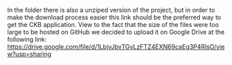 In the folder there is also a unziped version of the project, but in order to make the download process easier this link should be the preferred way to get the CKB application.
View to the fact that the size of the files were too large to be hosted on GitHub we decided to upload it on Google Drive at the following link:
https://drive.google.com/file/d/1LbjvJbvTGyLzFTZ4EXN69caEg3P4RlsO/view?usp=sharing
